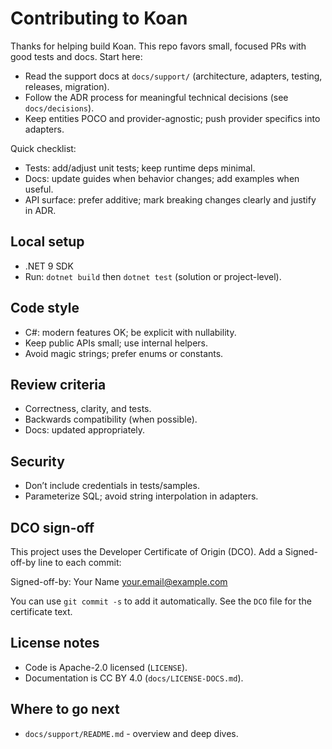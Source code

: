 # Contributing to Koan

Thanks for helping build Koan. This repo favors small, focused PRs with good tests and docs. Start here:

- Read the support docs at `docs/support/` (architecture, adapters, testing, releases, migration).
- Follow the ADR process for meaningful technical decisions (see `docs/decisions`).
- Keep entities POCO and provider-agnostic; push provider specifics into adapters.

Quick checklist:

- Tests: add/adjust unit tests; keep runtime deps minimal.
- Docs: update guides when behavior changes; add examples when useful.
- API surface: prefer additive; mark breaking changes clearly and justify in ADR.

## Local setup

- .NET 9 SDK
- Run: `dotnet build` then `dotnet test` (solution or project-level).

## Code style

- C#: modern features OK; be explicit with nullability.
- Keep public APIs small; use internal helpers.
- Avoid magic strings; prefer enums or constants.

## Review criteria

- Correctness, clarity, and tests.
- Backwards compatibility (when possible).
- Docs: updated appropriately.

## Security

- Don’t include credentials in tests/samples.
- Parameterize SQL; avoid string interpolation in adapters.

## DCO sign-off

This project uses the Developer Certificate of Origin (DCO). Add a Signed-off-by line to each commit:

Signed-off-by: Your Name <your.email@example.com>

You can use `git commit -s` to add it automatically. See the `DCO` file for the certificate text.

## License notes

- Code is Apache-2.0 licensed (`LICENSE`).
- Documentation is CC BY 4.0 (`docs/LICENSE-DOCS.md`).

## Where to go next

- `docs/support/README.md` - overview and deep dives.
